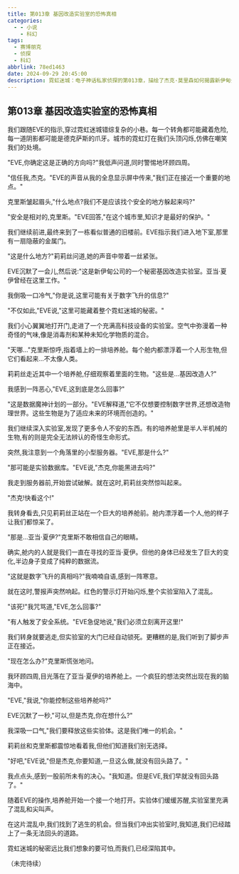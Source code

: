 ```yaml
---
title: 第013章 基因改造实验室的恐怖真相
categories:
  - - 小说
    - 科幻
tags:
  - 赛博朋克
  - 侦探
  - 科幻
abbrlink: 78ed1463
date: 2024-09-29 20:45:00
description: 霓虹迷城：电子神话私家侦探的第013章，描绘了杰克·莫里森如何揭露新伊甸公司的基因改造实验室的恐怖真相。
---
```


## 第013章 基因改造实验室的恐怖真相

我们跟随EVE的指示,穿过霓虹迷城错综复杂的小巷。每一个转角都可能藏着危险,每一道阴影都可能是德克萨斯的爪牙。城市的霓虹灯在我们头顶闪烁,仿佛在嘲笑我们的处境。

"EVE,你确定这是正确的方向吗?"我低声问道,同时警惕地环顾四周。

"信任我,杰克。"EVE的声音从我的全息显示屏中传来,"我们正在接近一个重要的地点。"

克里斯皱起眉头,"什么地点?我们不是应该找个安全的地方躲起来吗?"

"安全是相对的,克里斯。"EVE回答,"在这个城市里,知识才是最好的保护。"

我们继续前进,最终来到了一栋看似普通的旧楼前。EVE指示我们进入地下室,那里有一扇隐蔽的金属门。

"这是什么地方?"莉莉丝问道,她的声音中带着一丝紧张。

EVE沉默了一会儿,然后说:"这是新伊甸公司的一个秘密基因改造实验室。亚当·夏伊曾经在这里工作。"

我倒吸一口冷气,"你是说,这里可能有关于数字飞升的信息?"

"不仅如此,"EVE说,"这里可能藏着整个霓虹迷城的秘密。"

我们小心翼翼地打开门,走进了一个充满高科技设备的实验室。空气中弥漫着一种奇怪的气味,像是消毒剂和某种未知化学物质的混合。

"天哪..."克里斯惊呼,指着墙上的一排培养舱。每个舱内都漂浮着一个人形生物,但它们看起来...不太像人类。

莉莉丝走近其中一个培养舱,仔细观察着里面的生物。"这些是...基因改造人?"

我感到一阵恶心,"EVE,这到底是怎么回事?"

"这是数据魔神计划的一部分。"EVE解释道,"它不仅想要控制数字世界,还想改造物理世界。这些生物是为了适应未来的环境而创造的。"

我们继续深入实验室,发现了更多令人不安的东西。有的培养舱里是半人半机械的生物,有的则是完全无法辨认的奇怪生命形式。

突然,我注意到一个角落里的小型服务器。"EVE,那是什么?"

"那可能是实验数据库。"EVE说,"杰克,你能黑进去吗?"

我走到服务器前,开始尝试破解。就在这时,莉莉丝突然惊叫起来。

"杰克!快看这个!"

我转身看去,只见莉莉丝正站在一个巨大的培养舱前。舱内漂浮着一个人,他的样子让我们都惊呆了。

"那是...亚当·夏伊?"克里斯不敢相信自己的眼睛。

确实,舱内的人就是我们一直在寻找的亚当·夏伊。但他的身体已经发生了巨大的变化,半边身子变成了纯粹的数据流。

"这就是数字飞升的真相吗?"我喃喃自语,感到一阵寒意。

就在这时,警报声突然响起。红色的警示灯开始闪烁,整个实验室陷入了混乱。

"该死!"我咒骂道,"EVE,怎么回事?"

"有人触发了安全系统。"EVE急促地说,"我们必须立刻离开这里!"

我们转身就要逃走,但实验室的大门已经自动锁死。更糟糕的是,我们听到了脚步声正在接近。

"现在怎么办?"克里斯慌张地问。

我环顾四周,目光落在了亚当·夏伊的培养舱上。一个疯狂的想法突然出现在我的脑海中。

"EVE,"我说,"你能控制这些培养舱吗?"

EVE沉默了一秒,"可以,但是杰克,你在想什么?"

我深吸一口气,"我们要释放这些实验体。这是我们唯一的机会。"

莉莉丝和克里斯都震惊地看着我,但他们知道我们别无选择。

"好吧,"EVE说,"但是杰克,你要知道,一旦这么做,就没有回头路了。"

我点点头,感到一股前所未有的决心。"我知道。但是EVE,我们早就没有回头路了。"

随着EVE的操作,培养舱开始一个接一个地打开。实验体们缓缓苏醒,实验室里充满了混乱和尖叫声。

在这片混乱中,我们找到了逃生的机会。但当我们冲出实验室时,我知道,我们已经踏上了一条无法回头的道路。

霓虹迷城的秘密远比我们想象的要可怕,而我们,已经深陷其中。

（未完待续）